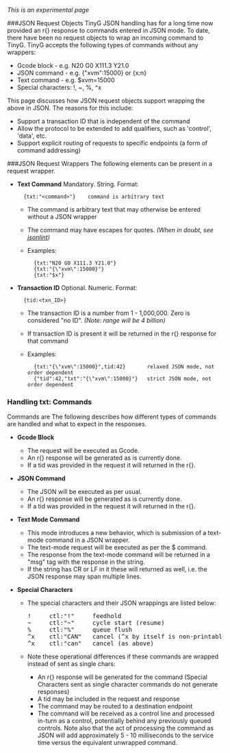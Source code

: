 _This is an experimental page_

###JSON Request Objects
TinyG JSON handling has for a long time now provided an r{} response to commands entered in JSON mode. To date, there have been no request objects to wrap an incoming command to TinyG. TinyG accepts the following types of commands without any wrappers:

- Gcode block - e.g. N20 G0 X111.3 Y21.0
- JSON command - e.g. {"xvm":15000} or {x:n}
- Text command - e.g. $xvm=15000
- Special characters:  !, ~, %, ^x

This page discusses how JSON request objects support wrapping the above in JSON. The reasons for this include:

- Support a transaction ID that is independent of the command
- Allow the protocol to be extended to add qualifiers, such as 'control', 'data', etc.
- Support explicit routing of requests to specific endpoints (a form of command addressing)

###JSON Request Wrappers
The following elements can be present in a request wrapper.

- **Text Command** Mandatory. String. Format:

        {txt:"<command>"}    command is arbitrary text

  - The command is arbitrary text that may otherwise be entered without a JSON wrapper
  - The command may have escapes for quotes. _(When in doubt, see [jsonlint](http://jsonlint.org/))_
  - Examples:

          {txt:"N20 G0 X111.3 Y21.0"}
          {txt:"{\"xvm\":15000}"}
          {txt:"$x"}

- **Transaction ID** Optional. Numeric. Format:

        {tid:<txn_ID>}

  - The transaction ID is a number from 1 - 1,000,000. Zero is considered "no ID". _(Note: range will be 4 billion)_
  - If transaction ID is present it will be returned in the r{} response for that command
  - Examples:

          {txt:"{\"xvm\":15000}",tid:42}       relaxed JSON mode, not order dependent
          {"tid":42,"txt":"{\"xvm\":15000}"}   strict JSON mode, not order dependent

### Handling txt: Commands
Commands are 
The following describes how different types of commands are handled and what to expect in the responses.

- **Gcode Block**
  - The request will be executed as Gcode. 
  - An r{} response will be generated as is currently done. 
  - If a tid was provided in the request it will returned in the r{}.

- **JSON Command**
  - The JSON will be executed as per usual. 
  - An r{} response will be generated as is currently done. 
  - If a tid was provided in the request it will returned in the r{}.

- **Text Mode Command**
  - This mode introduces a new behavior, which is submission of a text-mode command in a JSON wrapper. 
  - The text-mode request will be executed as per the $ command. 
  - The response from the text-mode command will be returned in a "msg" tag with the response in the string.
  - If the string has CR or LF in it these will returned as well, i.e. the JSON response may span multiple lines.

- **Special Characters**
  - The special characters and their JSON wrappings are listed below:

    <pre>
    !     ctl:"!"     feedhold
    ~     ctl:"~"     cycle start (resume)
    %     ctl:"%"     queue flush
    ^x    ctl:"CAN"   cancel (^x by itself is non-printable ASCII)
    ^x    ctl:"can"   cancel (as above)
    </pre>

  - Note these operational differences if these commands are wrapped instead of sent as single chars:
    - An r{} response will be generated for the command (Special Characters sent as single character commands do not generate responses)
    - A tid may be included in the request and response
    - The command may be routed to a destination endpoint
    - The command will be received as a control line and processed in-turn as a control, potentially behind any previously queued controls. Note also that the act of processing the command as JSON will add approximately 5 - 10 milliseconds to the service time versus the equivalent unwrapped command.
